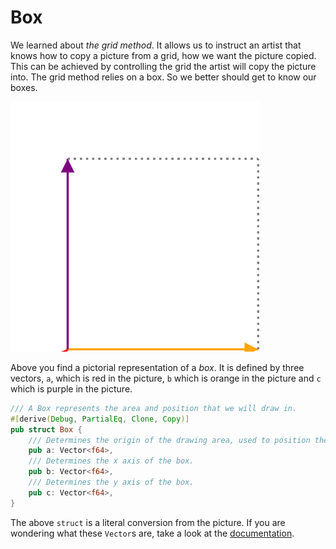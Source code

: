 # Box
We learned about _the grid method_. It allows us to instruct an artist that
knows how to copy a picture from a grid, how we want the picture copied. This can
be achieved by controlling the grid the artist will copy the picture into. The
grid method relies on a box. So we better should get to know our boxes.

<img src="image/box.svg" alt="The standard box for reference" width="400px" height="400px">

Above you find a pictorial representation of a _box_. It is defined by three
vectors, `a`, which is red in the picture, `b` which is orange in the picture
and `c` which is purple in the picture. 

```rust
/// A Box represents the area and position that we will draw in.
#[derive(Debug, PartialEq, Clone, Copy)]
pub struct Box {
    /// Determines the origin of the drawing area, used to position the box.
    pub a: Vector<f64>,
    /// Determines the x axis of the box.
    pub b: Vector<f64>,
    /// Determines the y axis of the box.
    pub c: Vector<f64>,
}
```

The above `struct` is a literal conversion from the picture. If you are
wondering what these `Vector`s are, take a look at the
[documentation](doc/eschers/index.html). 
